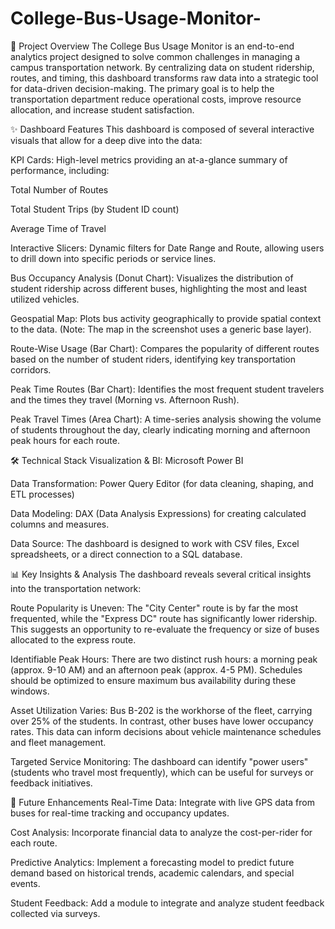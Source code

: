 # College-Bus-Usage-Monitor-
🎯 Project Overview
The College Bus Usage Monitor is an end-to-end analytics project designed to solve common challenges in managing a campus transportation network. By centralizing data on student ridership, routes, and timing, this dashboard transforms raw data into a strategic tool for data-driven decision-making. The primary goal is to help the transportation department reduce operational costs, improve resource allocation, and increase student satisfaction.

✨ Dashboard Features
This dashboard is composed of several interactive visuals that allow for a deep dive into the data:

KPI Cards: High-level metrics providing an at-a-glance summary of performance, including:

Total Number of Routes

Total Student Trips (by Student ID count)

Average Time of Travel

Interactive Slicers: Dynamic filters for Date Range and Route, allowing users to drill down into specific periods or service lines.

Bus Occupancy Analysis (Donut Chart): Visualizes the distribution of student ridership across different buses, highlighting the most and least utilized vehicles.

Geospatial Map: Plots bus activity geographically to provide spatial context to the data. (Note: The map in the screenshot uses a generic base layer).

Route-Wise Usage (Bar Chart): Compares the popularity of different routes based on the number of student riders, identifying key transportation corridors.

Peak Time Routes (Bar Chart): Identifies the most frequent student travelers and the times they travel (Morning vs. Afternoon Rush).

Peak Travel Times (Area Chart): A time-series analysis showing the volume of students throughout the day, clearly indicating morning and afternoon peak hours for each route.

🛠️ Technical Stack
Visualization & BI: Microsoft Power BI

Data Transformation: Power Query Editor (for data cleaning, shaping, and ETL processes)

Data Modeling: DAX (Data Analysis Expressions) for creating calculated columns and measures.

Data Source: The dashboard is designed to work with CSV files, Excel spreadsheets, or a direct connection to a SQL database.

📊 Key Insights & Analysis
The dashboard reveals several critical insights into the transportation network:

Route Popularity is Uneven: The "City Center" route is by far the most frequented, while the "Express DC" route has significantly lower ridership. This suggests an opportunity to re-evaluate the frequency or size of buses allocated to the express route.

Identifiable Peak Hours: There are two distinct rush hours: a morning peak (approx. 9-10 AM) and an afternoon peak (approx. 4-5 PM). Schedules should be optimized to ensure maximum bus availability during these windows.

Asset Utilization Varies: Bus B-202 is the workhorse of the fleet, carrying over 25% of the students. In contrast, other buses have lower occupancy rates. This data can inform decisions about vehicle maintenance schedules and fleet management.

Targeted Service Monitoring: The dashboard can identify "power users" (students who travel most frequently), which can be useful for surveys or feedback initiatives.

🔮 Future Enhancements
Real-Time Data: Integrate with live GPS data from buses for real-time tracking and occupancy updates.

Cost Analysis: Incorporate financial data to analyze the cost-per-rider for each route.

Predictive Analytics: Implement a forecasting model to predict future demand based on historical trends, academic calendars, and special events.

Student Feedback: Add a module to integrate and analyze student feedback collected via surveys.
